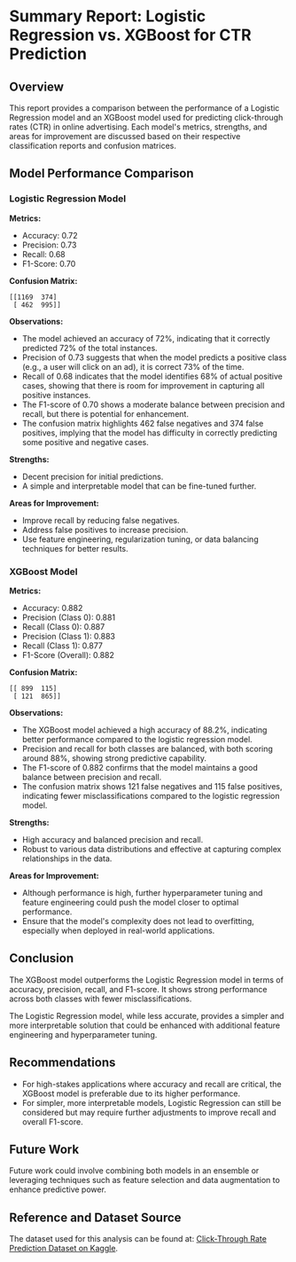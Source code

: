 # Summary Report: Logistic Regression vs. XGBoost for CTR Prediction

## Overview

This report provides a comparison between the performance of a Logistic Regression model and an XGBoost model used for predicting click-through rates (CTR) in online advertising. Each model's metrics, strengths, and areas for improvement are discussed based on their respective classification reports and confusion matrices.

## Model Performance Comparison

### Logistic Regression Model

**Metrics:**

- Accuracy: 0.72
- Precision: 0.73
- Recall: 0.68
- F1-Score: 0.70

**Confusion Matrix:**

```
[[1169  374]
 [ 462  995]]
```

**Observations:**

- The model achieved an accuracy of 72%, indicating that it correctly predicted 72% of the total instances.
- Precision of 0.73 suggests that when the model predicts a positive class (e.g., a user will click on an ad), it is correct 73% of the time.
- Recall of 0.68 indicates that the model identifies 68% of actual positive cases, showing that there is room for improvement in capturing all positive instances.
- The F1-score of 0.70 shows a moderate balance between precision and recall, but there is potential for enhancement.
- The confusion matrix highlights 462 false negatives and 374 false positives, implying that the model has difficulty in correctly predicting some positive and negative cases.

**Strengths:**

- Decent precision for initial predictions.
- A simple and interpretable model that can be fine-tuned further.

**Areas for Improvement:**

- Improve recall by reducing false negatives.
- Address false positives to increase precision.
- Use feature engineering, regularization tuning, or data balancing techniques for better results.

### XGBoost Model

**Metrics:**

- Accuracy: 0.882
- Precision (Class 0): 0.881
- Recall (Class 0): 0.887
- Precision (Class 1): 0.883
- Recall (Class 1): 0.877
- F1-Score (Overall): 0.882

**Confusion Matrix:**

```
[[ 899  115]
 [ 121  865]]
```

**Observations:**

- The XGBoost model achieved a high accuracy of 88.2%, indicating better performance compared to the logistic regression model.
- Precision and recall for both classes are balanced, with both scoring around 88%, showing strong predictive capability.
- The F1-score of 0.882 confirms that the model maintains a good balance between precision and recall.
- The confusion matrix shows 121 false negatives and 115 false positives, indicating fewer misclassifications compared to the logistic regression model.

**Strengths:**

- High accuracy and balanced precision and recall.
- Robust to various data distributions and effective at capturing complex relationships in the data.

**Areas for Improvement:**

- Although performance is high, further hyperparameter tuning and feature engineering could push the model closer to optimal performance.
- Ensure that the model's complexity does not lead to overfitting, especially when deployed in real-world applications.

## Conclusion

The XGBoost model outperforms the Logistic Regression model in terms of accuracy, precision, recall, and F1-score. It shows strong performance across both classes with fewer misclassifications.

The Logistic Regression model, while less accurate, provides a simpler and more interpretable solution that could be enhanced with additional feature engineering and hyperparameter tuning.

## Recommendations

- For high-stakes applications where accuracy and recall are critical, the XGBoost model is preferable due to its higher performance.
- For simpler, more interpretable models, Logistic Regression can still be considered but may require further adjustments to improve recall and overall F1-score.

## Future Work

Future work could involve combining both models in an ensemble or leveraging techniques such as feature selection and data augmentation to enhance predictive power.

## Reference and Dataset Source

The dataset used for this analysis can be found at: [Click-Through Rate Prediction Dataset on Kaggle](https://www.kaggle.com/datasets/gauravduttakiit/clickthrough-rate-prediction).